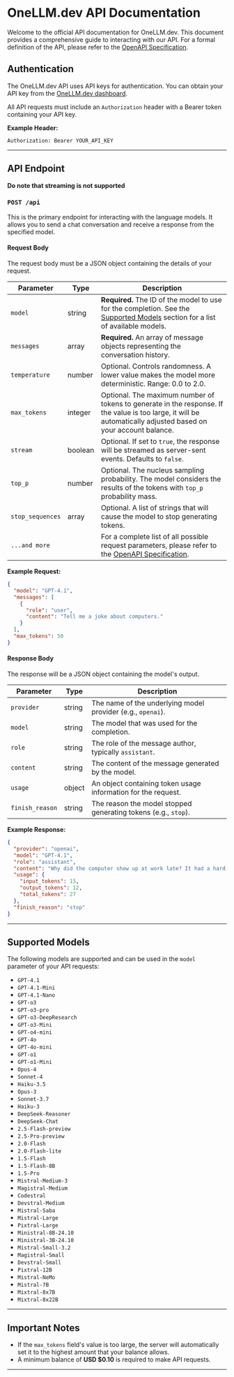 # OneLLM.dev API Documentation

Welcome to the official API documentation for OneLLM.dev. This document provides a comprehensive guide to interacting with our API. For a formal definition of the API, please refer to the [OpenAPI Specification](openapi.yaml).

## Authentication

The OneLLM.dev API uses API keys for authentication. You can obtain your API key from the [OneLLM.dev dashboard](https://onellm.dev).

All API requests must include an `Authorization` header with a Bearer token containing your API key.

**Example Header:**
```
Authorization: Bearer YOUR_API_KEY
```

---

## API Endpoint
**Do note that streaming is not supported**

### `POST /api`

This is the primary endpoint for interacting with the language models. It allows you to send a chat conversation and receive a response from the specified model.

#### Request Body

The request body must be a JSON object containing the details of your request.

| Parameter | Type | Description |
|---|---|---|
| `model` | string | **Required.** The ID of the model to use for the completion. See the [Supported Models](#supported-models) section for a list of available models. |
| `messages` | array | **Required.** An array of message objects representing the conversation history. |
| `temperature` | number | Optional. Controls randomness. A lower value makes the model more deterministic. Range: 0.0 to 2.0. |
| `max_tokens` | integer | Optional. The maximum number of tokens to generate in the response. If the value is too large, it will be automatically adjusted based on your account balance. |
| `stream` | boolean | Optional. If set to `true`, the response will be streamed as server-sent events. Defaults to `false`. |
| `top_p` | number | Optional. The nucleus sampling probability. The model considers the results of the tokens with `top_p` probability mass. |
| `stop_sequences`| array | Optional. A list of strings that will cause the model to stop generating tokens. |
| `...and more` | | For a complete list of all possible request parameters, please refer to the [OpenAPI Specification](openapi.yaml). |

**Example Request:**
```json
{
  "model": "GPT-4.1",
  "messages": [
    {
      "role": "user",
      "content": "Tell me a joke about computers."
    }
  ],
  "max_tokens": 50
}
```

#### Response Body

The response will be a JSON object containing the model's output.

| Parameter | Type | Description |
|---|---|---|
| `provider` | string | The name of the underlying model provider (e.g., `openai`). |
| `model` | string | The model that was used for the completion. |
| `role` | string | The role of the message author, typically `assistant`. |
| `content` | string | The content of the message generated by the model. |
| `usage` | object | An object containing token usage information for the request. |
| `finish_reason`| string | The reason the model stopped generating tokens (e.g., `stop`). |

**Example Response:**
```json
{
  "provider": "openai",
  "model": "GPT-4.1",
  "role": "assistant",
  "content": "Why did the computer show up at work late? It had a hard drive!",
  "usage": {
    "input_tokens": 15,
    "output_tokens": 12,
    "total_tokens": 27
  },
  "finish_reason": "stop"
}
```

---

## Supported Models

The following models are supported and can be used in the `model` parameter of your API requests:

*   `GPT-4.1`
*   `GPT-4.1-Mini`
*   `GPT-4.1-Nano`
*   `GPT-o3`
*   `GPT-o3-pro`
*   `GPT-o3-DeepResearch`
*   `GPT-o3-Mini`
*   `GPT-o4-mini`
*   `GPT-4o`
*   `GPT-4o-mini`
*   `GPT-o1`
*   `GPT-o1-Mini`
*   `Opus-4`
*   `Sonnet-4`
*   `Haiku-3.5`
*   `Opus-3`
*   `Sonnet-3.7`
*   `Haiku-3`
*   `DeepSeek-Reasoner`
*   `DeepSeek-Chat`
*   `2.5-Flash-preview`
*   `2.5-Pro-preview`
*   `2.0-Flash`
*   `2.0-Flash-lite`
*   `1.5-Flash`
*   `1.5-Flash-8B`
*   `1.5-Pro`
*   `Mistral-Medium-3`
*   `Magistral-Medium`
*   `Codestral`
*   `Devstral-Medium`
*   `Mistral-Saba`
*   `Mistral-Large`
*   `Pixtral-Large`
*   `Ministral-8B-24.10`
*   `Ministral-3B-24.10`
*   `Mistral-Small-3.2`
*   `Magistral-Small`
*   `Devstral-Small`
*   `Pixtral-12B`
*   `Mistral-NeMo`
*   `Mistral-7B`
*   `Mixtral-8x7B`
*   `Mixtral-8x22B`

---

## Important Notes

*   If the `max_tokens` field's value is too large, the server will automatically set it to the highest amount that your balance allows.
*   A minimum balance of **USD $0.10** is required to make API requests.

---
